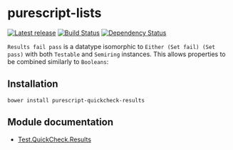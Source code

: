 # purescript-lists

[![Latest release](http://img.shields.io/bower/v/purescript-quickcheck-results.svg)](https://github.com/DavidHarrison/purescript-quickcheck-results/releases)
[![Build Status](https://travis-ci.org/DavidHarrison/purescript-quickcheck-results.svg?branch=master)](https://travis-ci.org/DavidHarrison/purescript-quickcheck-results)
[![Dependency Status](https://www.versioneye.com/user/projects/55d2bee5265ff6001a00018e/badge.svg?style=flat)](https://www.versioneye.com/user/projects/55d2bee5265ff6001a00018e)

`Results fail pass` is a datatype isomorphic to `Either (Set fail) (Set pass)` with both `Testable` and `Semiring` instances. This allows properties to be combined similarly to `Booleans`:

## Installation

```
bower install purescript-quickcheck-results
```

## Module documentation

- [Test.QuickCheck.Results](docs/Test/QuickCheck/Results.md)
